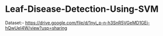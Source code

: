 # Leaf-Disease-Detection-Using-SVM
Dataset:- https://drive.google.com/file/d/1nyi_p-n-h3SnR5VGeMD1GEi-hQwUeI4W/view?usp=sharing
